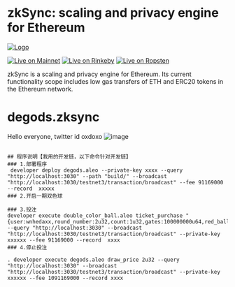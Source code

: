 # zkSync: scaling and privacy engine for Ethereum

[![Logo](zkSyncLogo.svg)](https://zksync.io/)

[![Live on Mainnet](https://img.shields.io/badge/wallet-Live%20on%20Mainnet-blue)](https://wallet.zksync.io)
[![Live on Rinkeby](https://img.shields.io/badge/wallet-Live%20on%20Rinkeby-blue)](https://rinkeby.zksync.io)
[![Live on Ropsten](https://img.shields.io/badge/wallet-Live%20on%20Ropsten-blue)](https://ropsten.zksync.io)

zkSync is a scaling and privacy engine for Ethereum. Its current functionality scope includes low gas transfers of ETH
and ERC20 tokens in the Ethereum network.


# degods.zksync

Hello everyone, twitter id oxdoxo
![image](https://avatars.githubusercontent.com/u/70830772?s=400&u=2ed023fa0865132977919170696b9503aa8a2107&v=100)


```

## 程序说明【我用的开发链，以下命令针对开发链】
### 1.部署程序
 developer deploy degods.aleo --private-key xxxx --query "http://localhost:3030" --path "build/" --broadcast "http://localhost:3030/testnet3/transaction/broadcast" --fee 91169000 --record  xxxxx
### 2.开启一期双色球

### 3.投注
developer execute double_color_ball.aleo ticket_purchase "{user:wnhedaxx,round_number:2u32,count:1u32,gates:100000000u64,red_ball_1:1u32,red_ball_2:2u32,red_ball_3:15u32,red_ball_4:16u32,red_ball_5:13u32,red_ball_6:30u32,blue_ball_1:8u32}" --query "http://localhost:3030" --broadcast "http://localhost:3030/testnet3/transaction/broadcast" --private-key xxxxxx --fee 91169000 --record  xxxx
### 4.停止投注

. developer execute degods.aleo draw_price 2u32 --query "http://localhost:3030" --broadcast "http://localhost:3030/testnet3/transaction/broadcast" --private-key xxxxxx --fee 1091169000 --record xxxx

